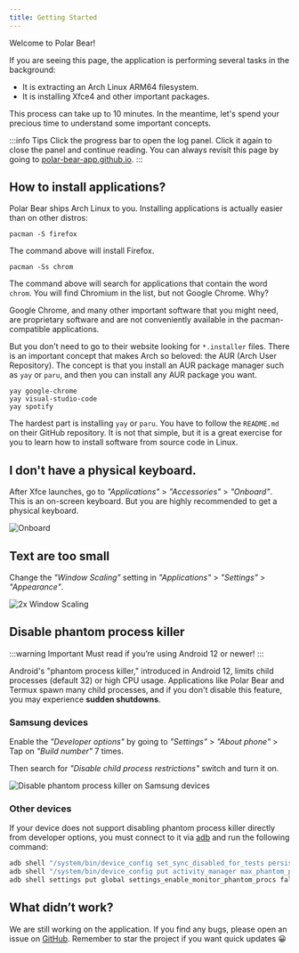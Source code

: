 ```yaml
---
title: Getting Started
---
```


Welcome to Polar Bear!

If you are seeing this page, the application is performing several tasks in the background:

- It is extracting an Arch Linux ARM64 filesystem.
- It is installing Xfce4 and other important packages.

This process can take up to 10 minutes. In the meantime, let's spend your precious time to understand some important concepts.

:::info Tips
Click the progress bar to open the log panel. Click it again to close the panel and continue reading.
You can always revisit this page by going to [polar-bear-app.github.io](https://polar-bear-app.github.io).
:::

## How to install applications?

Polar Bear ships Arch Linux to you. Installing applications is actually easier than on other distros:

```
pacman -S firefox
```

The command above will install Firefox.

```
pacman -Ss chrom
```

The command above will search for applications that contain the word `chrom`. You will find Chromium in the list, but not Google Chrome. Why?

Google Chrome, and many other important software that you might need, are proprietary software and are not conveniently available in the pacman-compatible applications.

But you don't need to go to their website looking for `*.installer` files. There is an important concept that makes Arch so beloved: the AUR (Arch User Repository). The concept is that you install an AUR package manager such as `yay` or `paru`, and then you can install any AUR package you want.

```
yay google-chrome
yay visual-studio-code
yay spotify
```

The hardest part is installing `yay` or `paru`. You have to follow the `README.md` on their GitHub repository. It is not that simple, but it is a great exercise for you to learn how to install software from source code in Linux.

## I don't have a physical keyboard.

After Xfce launches, go to _"Applications"_ > _"Accessories"_ > _"Onboard"_. This is an on-screen keyboard. But you are highly recommended to get a physical keyboard.

![Onboard](/img/onboard.webp#boxed)

## Text are too small

Change the _"Window Scaling"_ setting in _"Applications"_ > _"Settings"_ > _"Appearance"_.

![2x Window Scaling](/img/2x-scaling.webp#boxed)

## Disable phantom process killer

:::warning Important
Must read if you’re using Android 12 or newer!
:::

Android's "phantom process killer," introduced in Android 12, limits child processes (default 32) or high CPU usage. Applications like Polar Bear and Termux spawn many child processes, and if you don't disable this feature, you may experience **sudden shutdowns**.

### Samsung devices

Enable the _"Developer options"_ by going to _"Settings"_ > _"About phone"_ > Tap on _"Build number"_ 7 times.

Then search for _"Disable child process restrictions"_ switch and turn it on.

![Disable phantom process killer on Samsung devices](/img/disable-phantom-process-killer-samsung.webp#boxed)

### Other devices

If your device does not support disabling phantom process killer directly from developer options, you must connect to it via [adb](https://developer.android.com/tools/adb) and run the following command:

```bash
adb shell "/system/bin/device_config set_sync_disabled_for_tests persistent"
adb shell "/system/bin/device_config put activity_manager max_phantom_processes 2147483647"
adb shell settings put global settings_enable_monitor_phantom_procs false
```

## What didn’t work?

We are still working on the application. If you find any bugs, please open an issue on [GitHub](https://github.com/polar-bear-app/new-polar-bear/issues). Remember to star the project if you want quick updates 😀
